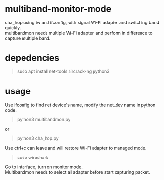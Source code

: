 # multiband-monitor-mode
cha_hop using iw and ifconfig, with signal Wi-Fi adapter and switching band quickly.<br>
multibandmon needs multiple Wi-Fi adapter, and perform in difference to capture multiple band.
# depedencies
> sudo apt install net-tools aircrack-ng python3

# usage
Use ifconfig to find net device's name, modify the net_dev name in python code.
> python3 multibandmon.py

or
> python3 cha_hop.py

Use ctrl+c can leave and will restore Wi-Fi adapter to managed mode.
> sudo wireshark

Go to interface, turn on monitor mode.<br>
Multibandmon needs to select all adapter before start capturing packet.
